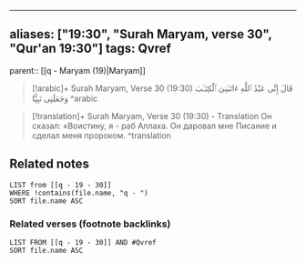 
---
aliases: ["19:30", "Surah Maryam, verse 30", "Qur'an 19:30"]
tags: Qvref
---

parent:: [[q - Maryam (19)|Maryam]]

> [!arabic]+ Surah Maryam, Verse 30 (19:30)
> <span class="quran-arabic">قَالَ إِنِّى عَبْدُ ٱللَّهِ ءَاتَىٰنِىَ ٱلْكِتَـٰبَ وَجَعَلَنِى نَبِيًّا</span>
^arabic

> [!translation]+ Surah Maryam, Verse 30 (19:30) - Translation
> Он сказал: «Воистину, я - раб Аллаха. Он даровал мне Писание и сделал меня пророком.
^translation



## Related notes
```dataview
LIST from [[q - 19 - 30]]
WHERE !contains(file.name, "q - ")
SORT file.name ASC
```

### Related verses (footnote backlinks)
```dataview
LIST FROM [[q - 19 - 30]] AND #Qvref
SORT file.name ASC
```

